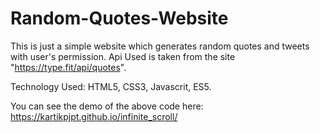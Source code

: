 # Random-Quotes-Website
This is just a simple website which generates random quotes and tweets with user's permission.
Api Used is taken from the site "https://type.fit/api/quotes".


Technology Used:
HTML5,
CSS3,
Javascrit,
ES5. 
  
You can see the demo of the above code here: https://kartikpjpt.github.io/infinite_scroll/
